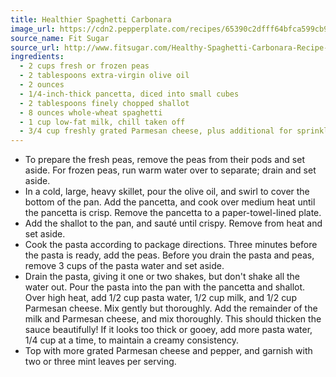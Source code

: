 ```yaml
---
title: Healthier Spaghetti Carbonara
image_url: https://cdn2.pepperplate.com/recipes/65390c2dfff64bfca599cb98dc42dcee.jpg
source_name: Fit Sugar
source_url: http://www.fitsugar.com/Healthy-Spaghetti-Carbonara-Recipe-25481801/
ingredients:
  - 2 cups fresh or frozen peas
  - 2 tablespoons extra-virgin olive oil
  - 2 ounces
  - 1/4-inch-thick pancetta, diced into small cubes
  - 2 tablespoons finely chopped shallot
  - 8 ounces whole-wheat spaghetti
  - 1 cup low-fat milk, chill taken off
  - 3/4 cup freshly grated Parmesan cheese, plus additional for sprinkling Freshly ground pepper Fresh mint leaves
---
```


* To prepare the fresh peas, remove the peas from their pods and set aside. For frozen peas, run warm water over to separate; drain and set aside.
* In a cold, large, heavy skillet, pour the olive oil, and swirl to cover the bottom of the pan. Add the pancetta, and cook over medium heat until the pancetta is crisp. Remove the pancetta to a paper-towel-lined plate.
* Add the shallot to the pan, and sauté until crispy. Remove from heat and set aside.
* Cook the pasta according to package directions. Three minutes before the pasta is ready, add the peas. Before you drain the pasta and peas, remove 3 cups of the pasta water and set aside.
* Drain the pasta, giving it one or two shakes, but don't shake all the water out. Pour the pasta into the pan with the pancetta and shallot. Over high heat, add 1/2 cup pasta water, 1/2 cup milk, and 1/2 cup Parmesan cheese. Mix gently but thoroughly. Add the remainder of the milk and Parmesan cheese, and mix thoroughly. This should thicken the sauce beautifully! If it looks too thick or gooey, add more pasta water, 1/4 cup at a time, to maintain a creamy consistency.
* Top with more grated Parmesan cheese and pepper, and garnish with two or three mint leaves per serving.

